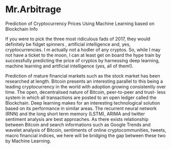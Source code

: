 # Mr.Arbitrage
Prediction of Cryptocurrency Prices Using Machine Learning based on Blockchain Info

If you were to pick the three most ridiculous fads of 2017, they would definitely be fidget spinners , artificial intelligence and, yes, cryptocurrencies. I
m actually not a hodler of any cryptos. So, while I may not have a ticket to
the moon, I can at least get on board the hype train by successfully predicting
the price of cryptos by harnessing deep learning, machine learning and artificial intelligence (yes, all of them!). 

Prediction of mature financial markets such as the stock market has been
researched at length. Bitcoin presents an interesting parallel to this being a leading cryptocurrency in
the world with adoption growing consistently over time. The open, decentralised nature of Bitcoin, peer-to-peer and trust-
less system in which all transactions are posted to an open ledger called the
Blockchain. Deep learning makes for an interesting
technological solution based on its performance in similar areas. The recurrent neural
network (RNN) and the long short term memory (LSTM), ARIMA and twitter sentiment analysis are best approaches.
As there exists relationship between Bitcoin and search informations such as Google Trends and wavelet analysis of Bitcoin, sentiments of online cryptocommunities, tweets, macro financial indices, we here will be bridging the gap between these two by Machine Learning.

